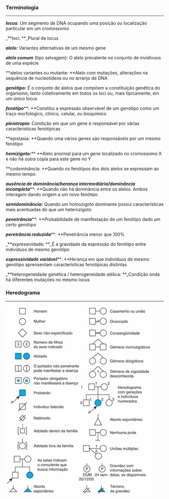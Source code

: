 ### Terminologia

---

_**locus**_: Um segmento de DNA ocupando uma posição ou localização particular em um cromossomo

\_**loci: **\_Plural de locus

_**alelo:**_ Variantes alternativas de um mesmo gene

_**alelo comum**_ \(tipo selvagem\): O alelo prevalente no conjunto de invidívuos de uma espécie

**alelos variantes ou mutante: **Alelo com mutações, alterações na sequência de nucleotídeos ou no arranjo de DNA

_**genótipo:**_ É o conjunto de alelos que compõem a constituição genética do organismo, tanto coletivamente em todos os loci ou, mais tipicamente, em um único locus

_**fenótipo**_**: **Constitui a expressão observável de um genótipo como um traço morfológico, clínico, celular, ou bioquímico

_**pleiotropia:**_ Condição em que um gene é responsável por várias características fenotípicas

**epistasia: **Quando uma vários genes são responsáveis por um mesmo fenótipo

_**hemizigoto:**_** **Alelo anormal para um gene localizado no cromossomo X e não há outra cópia para este gene no Y

**codominância: **Quando os fenótipos dos dois alelos se expressam ao mesmo tempo.

_**ausência de dominância/herança intermediária/dominância incompleta**_**: **Quando não há dominância entre os alelos. Ambos interagem dando origem a um novo fenótipo

_**semidominância**_**:** Quando um homozigoto dominante possui características mais acentuadas do que um heterozigoto

_**penetrância**_**: **Probabilidade de manifestação de um fenótipo dado um certo genótipo

_**peretrância reduzida**_**: **Penetrância menor que 100%

_**expressividade: **_É a gravidade da expressão do fenótipo entre indivíduos de mesmo genótipo

_**expressividade variável**_**: **Herança em que indivíduos de mesmo genótipo aprensentam características fenotípicas distintas

_**heterogeneidade genética / heterogeneidade alélica: **_Condição onda há diferentes mutações no mesmo locus



### Heredograma

---

![](/assets/legenda-heredograma.png)

